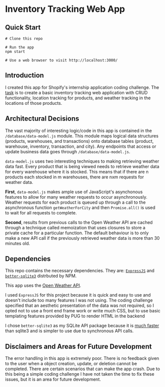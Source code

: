 # Inventory Tracking Web App
## Quick Start
```
# Clone this repo

# Run the app
npm start

# Use a web browser to visit http://localhost:3000/
```

## Introduction
I created this app for Shopify's internship application coding challenge. The [task](https://docs.google.com/document/d/1cgmV2DW5mEOxhh5ekyopU4Cef07FNalP7WqAJdgpBuw/edit) is to create a basic inventory tracking web application with CRUD functionality, location tracking for products, and weather tracking in the locations of those products.

## Architectural Decisions
The vast majority of interesting logic/code in this app is contained in the `/database/data-model.js` module. This module maps logical data structures (products, warehouses, and transactions) onto database tables (product, warehouse, inventory, transaction, and city). Any endpoints that access or update business data goes through `/database/data-model.js`.

`data-model.js` uses two interesting techniques to making retrieving weather data fast. Every product that is being viewed needs to retrieve weather data for every warehouse where it is stocked. This means that if there are n products each stocked in m warehouses, there are nxm requests for weather data.

**First**, `data-model.js` makes ample use of JavaScript's asynchonous features to allow for many weather requests to occur asynchronously. Weather requests for each product is queued up through a call to the asynchronous function `getWeatherForCity` and then `Promise.all()` is used to wait for all requests to complete.

**Second**, results from previous calls to the Open Weather API are cached through a technique called memoization that uses closures to store a private cache for a particular function. The default behaviour is to only make a new API call if the previously retrieved weather data is more than 30 minutes old.

## Dependencies
This repo contains the necessary dependencies. They are: [`ExpressJS`](https://www.npmjs.com/package/express) and [`better-sqlite3`](https://www.npmjs.com/package/better-sqlite3) distrbuted by NPM.

This app uses the [Open Weather API](https://openweathermap.org/api).

I used `ExpressJS` for this project because it is quick and easy to use and doesn't include too many features I was not using. The coding challenge specified that an aesthetic presentation of the data was not required, so I opted not to use a front end frame work or write much CSS, but to use basic templating features provided by PUG to render HTML in the backend

I chose `better-sqlite3` as my SQLite API package because it is [much faster](https://www.npmjs.com/package/better-sqlite3) than sqlite3 and is simpler to use due to synchronous API calls.

## Disclaimers and Areas for Future Development
The error handling in this app is extremely poor. There is no feedback given to the user when a object creation, update, or deletion cannot be completed. There are certain scenarios that can make the app crash. Due to this being a simple coding challenge I have not taken the time to fix these issues, but it is an area for future development.